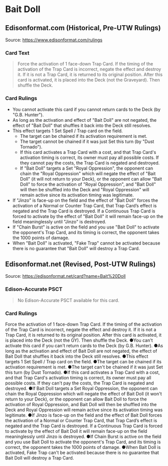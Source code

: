 # Bait Doll

## Edisonformat.com (Historical, Pre-UTW Rulings)

Source: https://www.edisonformat.com/rulings

### Card Text

> Force the activation of 1 face-down Trap Card. If the timing of the activation of the Trap Card is incorrect, negate the effect and destroy it. If it is not a Trap Card, it is returned to its original position. After this card is activated, it is placed into the Deck (not the Graveyard). Then shuffle the Deck.

### Card Rulings

*   You cannot activate this card if you cannot return cards to the Deck (by "G.B. Hunter").
*   As long as the activation and effect of "Bait Doll" are not negated, the effect of "Bait Doll" that shuffles it back into the Deck still resolves.
*   This effect targets 1 Set Spell / Trap card on the field.
    *   The target can be chained if its activation requirement is met.
    *   The target cannot be chained if it was just Set this turn (by "Dust Tornado").
    *   If this card activates a Trap Card with a cost, and that Trap Card's activation timing is correct, its owner must pay all possible costs. If they cannot pay the costs, the Trap Card is negated and destroyed.
    *   If "Bait Doll" targets a Set "Royal Oppression", the opponent can chain the "Royal Oppression" which will negate the effect of "Bait Doll" (it will not return to your Deck), or the opponent can allow "Bait Doll" to force the activation of "Royal Oppression", and "Bait Doll" will then be shuffled into the Deck and "Royal Oppression" will remain active since its activation timing was legitimate.
*   If "Jinzo" is face-up on the field and the effect of "Bait Doll" forces the activation of a Normal or Counter Trap Card, that Trap Card’s effect is negated and the Trap Card is destroyed. If a Continuous Trap Card is forced to activate by the effect of "Bait Doll" it will remain face-up on the field meaninglessly until "Jinzo" is destroyed.
*   If "Chain Burst" is active on the field and you use "Bait Doll" to activate the opponent's Trap Card, and its timing is correct, the opponent takes the 1000 points of damage.
*   When "Bait Doll" is activated, "Fake Trap" cannot be activated because there is no guarantee that "Bait Doll" will destroy a Trap Card.

## Edisonformat.net (Revised, Post-UTW Rulings)

Source: https://edisonformat.net/card?name=Bait%20Doll

### Edison-Accurate PSCT

> No Edison-Accurate PSCT available for this card.

### Card Rulings

Force the activation of 1 face-down Trap Card. If the timing of the activation of the Trap Card is incorrect, negate the effect and destroy it. If it is not a Trap Card, it is returned to its original position. After this card is activated, it is placed into the Deck (not the GY). Then shuffle the Deck.
●You can't activate this card if you can't return cards to the Deck (by G.B. Hunter).
●As long as the activation and effect of Bait Doll are not negated, the effect of Bait Doll that shuffles it back into the Deck still resolves.
●This effect targets 1 Set Spell / Trap card on the field.
●The target can be chained if its activation requirement is met.
●The target can't be chained if it was just Set this turn (by Dust Tornado).
●If this card activates a Trap Card with a cost, and that Trap Card's activation timing is correct, its owner must pay all possible costs. If they can't pay the costs, the Trap Card is negated and destroyed.
●If Bait Doll targets a Set Royal Oppression, the opponent can chain the Royal Oppression which will negate the effect of Bait Doll (it won't return to your Deck), or the opponent can allow Bait Doll to force the activation of Royal Oppression, and Bait Doll will then be shuffled into the Deck and Royal Oppression will remain active since its activation timing was legitimate.
●If Jinzo is face-up on the field and the effect of Bait Doll forces the activation of a Normal or Counter Trap Card, that Trap Card’s effect is negated and the Trap Card is destroyed. If a Continuous Trap Card is forced to activate by the effect of Bait Doll it will remain face-up on the field meaninglessly until Jinzo is destroyed.
●If Chain Burst is active on the field and you use Bait Doll to activate the opponent's Trap Card, and its timing is correct, the opponent takes the 1000 points of damage.
●When Bait Doll is activated, Fake Trap can't be activated because there is no guarantee that Bait Doll will destroy a Trap Card.
            